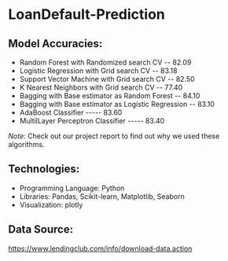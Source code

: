 # LoanDefault-Prediction

## Model Accuracies:
* Random Forest with Randomized search CV -- 82.09
* Logistic Regression with Grid search CV -- 83.18
* Support Vector Machine with Grid search CV -- 82.50
* K Nearest Neighbors with Grid search CV -- 77.40
* Bagging with Base estimator as Random Forest -- 84.10
* Bagging with Base estimator as Logistic Regression -- 83.10
* AdaBoost Classifier ----- 83.60 
* MultilLayer Perceptron Classifier ----- 83.40

*Note*: Check out our project report to find out why we used these algorithms.

## Technologies:
* Programming Language: Python
* Libraries: Pandas, Scikit-learn, Matplotlib, Seaborn
* Visualization: plotly

## Data Source:
https://www.lendingclub.com/info/download-data.action


 
 

